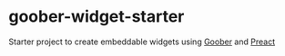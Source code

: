 # goober-widget-starter

Starter project to create embeddable widgets using [Goober](https://goober.js.org/) and [Preact](https://preactjs.com/)
